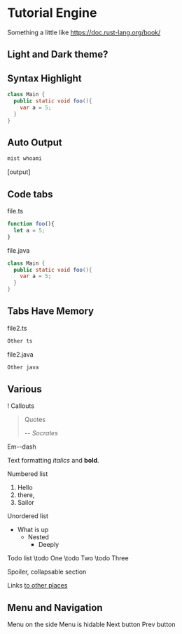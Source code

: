 
# Tutorial Engine

Something a little like https://doc.rust-lang.org/book/

## Light and Dark theme?

## Syntax Highlight
```java
class Main {
  public static void foo(){
    var a = 5;
  }
}
```

## Auto Output

```sh
mist whoami
```
[output]


## Code tabs

file.ts
```typescript
function foo(){
  let a = 5;
}
```
file.java
```java
class Main {
  public static void foo(){
    var a = 5;
  }
}
```

## Tabs Have Memory

file2.ts
```typescript
Other ts
```
file2.java
```java
Other java
```

## Various

! Callouts

> Quotes
>
> -- _Socrates_

Em--dash

Text formatting *italics* and **bold**.

Numbered list
1. Hello
1. there,
1. Sailor

Unordered list
* What is up
  * Nested
    * Deeply

Todo list
\todo One 
\todo Two 
\todo Three

Spoiler, collapsable section

Links [to other places](https://doc.rust-lang.org/book/#the-rust-programming-language)

## Menu and Navigation
Menu on the side
Menu is hidable
Next button
Prev button





